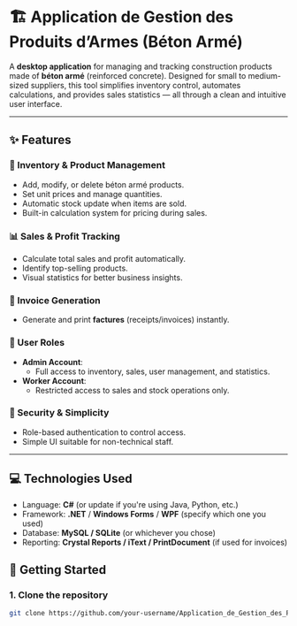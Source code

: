 # 🏗️ Application de Gestion des Produits d’Armes (Béton Armé)

A **desktop application** for managing and tracking construction products made of **béton armé** (reinforced concrete). Designed for small to medium-sized suppliers, this tool simplifies inventory control, automates calculations, and provides sales statistics — all through a clean and intuitive user interface.

---

## ✨ Features

### 🛒 Inventory & Product Management
- Add, modify, or delete béton armé products.
- Set unit prices and manage quantities.
- Automatic stock update when items are sold.
- Built-in calculation system for pricing during sales.

### 📊 Sales & Profit Tracking
- Calculate total sales and profit automatically.
- Identify top-selling products.
- Visual statistics for better business insights.

### 🧾 Invoice Generation
- Generate and print **factures** (receipts/invoices) instantly.

### 👥 User Roles
- **Admin Account**:
  - Full access to inventory, sales, user management, and statistics.
- **Worker Account**:
  - Restricted access to sales and stock operations only.

### 🔐 Security & Simplicity
- Role-based authentication to control access.
- Simple UI suitable for non-technical staff.

---

## 💻 Technologies Used

- Language: **C#** (or update if you're using Java, Python, etc.)
- Framework: **.NET** / **Windows Forms** / **WPF** (specify which one you used)
- Database: **MySQL / SQLite** (or whichever you chose)
- Reporting: **Crystal Reports / iText / PrintDocument** (if used for invoices)



## 🚀 Getting Started

### 1. Clone the repository

```bash
git clone https://github.com/your-username/Application_de_Gestion_des_Produits_dArmes.git
